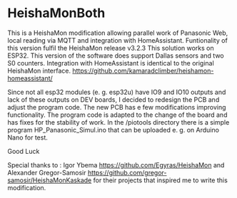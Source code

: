 # HeishaMonBoth
This is a HeishaMon modification allowing parallel work of Panasonic Web, local reading via MQTT and integration with HomeAssistant.
Funtionality of this version fulfil the HeishaMon release v3.2.3
This solution works on ESP32.
This version of the software does support Dallas sensors and two S0 counters.
Integration with HomeAssistant is identical to the original HeishaMon interface. https://github.com/kamaradclimber/heishamon-homeassistant/

Since not all esp32 modules (e. g. esp32u) have IO9 and IO10 outputs and lack of these outputs on DEV boards, 
I decided to redesign the PCB and adjust the program code. The new PCB has e few modifications improving functionality.
The program code is adapted to the change of the board and has fixes for the stability of work.
In the /piotools directory there is a simple program HP_Panasonic_Simul.ino that can be uploaded e. g. on Arduino Nano for test.

Good Luck


Special thanks to :
Igor Ybema https://github.com/Egyras/HeishaMon 
and 
Alexander Gregor-Samosir https://github.com/gregor-samosir/HeishaMonKaskade
for their projects that inspired me to write this modification.

